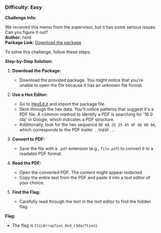 ### Difficulty: Easy

**Challenge Info:**

We received this memo from the supervisor, but it has some serious issues. Can you figure it out?  
**Author:** nord  
**Package Link:** [Download the package](https://github.com/CyberSauce001/DoD-Cyber-Sentinel-Challenge/blob/main/Forensics/packages/(Filing%20Problem)%20-%20memo)

To solve this challenge, follow these steps:

**Step-by-Step Solution:**

1. **Download the Package:**
   - Download the provided package. You might notice that you're unable to open the file because it has an unknown file format.

2. **Use a Hex Editor:**
   - Go to [HexEd.it](https://hexed.it/) and import the package file.
   - Skim through the hex data. You'll notice patterns that suggest it's a PDF file. A common method to identify a PDF is searching for '16 0 obj' in Google, which indicates a PDF structure.
   - Additionally, look for the hex sequence `0D 0A 25 25 45 4F 46 0D 0A`, which corresponds to the PDF trailer `..%%EOF..`.

3. **Convert to PDF:**
   - Save the file with a `.pdf` extension (e.g., `file.pdf`) to convert it to a readable PDF format.

4. **Read the PDF:**
   - Open the converted PDF. The content might appear redacted.
   - Copy the entire text from the PDF and paste it into a text editor of your choice.

5. **Find the Flag:**
   - Carefully read through the text in the text editor to find the hidden flag.

**Flag:**
   - The flag is `C1{c0rrup7ion_4nd_r3dac7tion}`.

